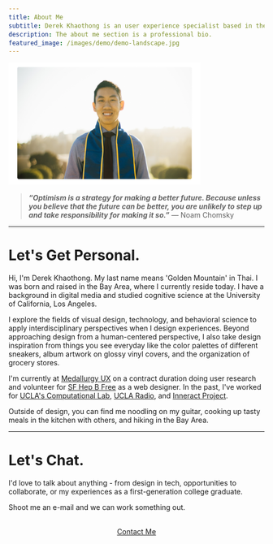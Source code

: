 ```yaml
---
title: About Me
subtitle: Derek Khaothong is an user experience specialist based in the SF Bay Area.
description: The about me section is a professional bio.
featured_image: /images/demo/demo-landscape.jpg
---
```


<img src="/images/Self.png" alt="Self"  width="75%" height="75%" />


> **_“Optimism is a strategy for making a better future. Because unless you believe that the future can be better, you are unlikely to step up and take responsibility for making it so.”_**        — Noam Chomsky

---

# Let's Get Personal.

Hi, I'm Derek Khaothong. My last name means 'Golden Mountain' in Thai.
I was born and raised in the Bay Area, where I currently reside today. I have a background in digital media and studied cognitive science at the University of California, Los Angeles.


I explore the fields of visual design, technology, and behavioral science to apply interdisciplinary perspectives when I design experiences. Beyond approaching design from a human-centered perspective, I also take design inspiration from things you see everyday like the color palettes of different sneakers, album artwork on glossy vinyl covers, and the organization of grocery stores.


I'm currently at [Medallurgy UX](http://medallurgy.com) on a contract duration doing user research and volunteer for [SF Hep B Free](https://www.sfhepbfree.org/) as a web designer. In the past, I've worked for [UCLA's Computational Lab](http://cvl.psych.ucla.edu), [UCLA Radio](https://uclaradio.com), and [Inneract Project](https://inneractproject.org). 


Outside of design, you can find me noodling on my guitar, cooking up tasty meals in the kitchen with others, and hiking in the Bay Area.


---

# Let's Chat.

I'd love to talk about anything - from design in tech, opportunities to collaborate, or my experiences as a first-generation college graduate. 


Shoot me an e-mail and we can work something out.  


 <br> 
<div style="text-align:center;">
    <a href="mailto:dkhaothong@ucla.edu" class="button button--large">Contact Me</a>
</div>
